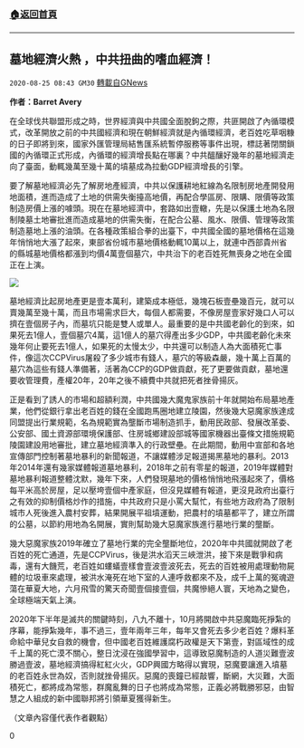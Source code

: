 ###  [:house:返回首頁](https://github.com/ourhimalayas/txt)
---

## 墓地經濟火熱 ，中共扭曲的嗜血經濟！
`2020-08-25 08:43 GM30` [轉載自GNews](https://gnews.org/zh-hant/316251/)

**作者：Barret Avery**

在全球伐共聯盟形成之時，世界經濟與中共國全面脫鉤之際，共匪開啟了內循環模式，改革開放之前的中共國經濟和現在朝鮮經濟就是內循環經濟，老百姓吃草咽糠的日子即將到來，國家外匯管理局結售匯系統暫停服務等事件出現，標誌著閉關鎖國的內循環正式形成，內循環的經濟增長點在哪裏？中共醞釀好幾年的墓地經濟走向了臺面，動輒幾萬至幾十萬的墳墓成為拉動GDP經濟增長的引擎。

要了解墓地經濟必先了解房地產經濟，中共以保護耕地紅線為名限制房地產開發用地面積，進而造成了土地的供需失衡擡高地價，再配合學區房、限購、限價等政策制造房價上漲的噱頭。現在在墓地經濟中，套路如出壹轍，先是以保護土地為名限制陵墓土地審批進而造成墓地的供需失衡，在配合公墓、風水、限價、管理等政策制造墓地上漲的油頭。在各種政策組合拳的出臺下，中共國全國的墓地價格在這幾年悄悄地大漲了起來，東部省份城市墓地價格動輒10萬以上，就連中西部貴州省的縣城墓地價格都漲到均價4萬壹個墓穴，中共治下的老百姓死無喪身之地在全國正在上演。

![](https://s3.amazonaws.com/gnews-media-offload/wp-content/uploads/2020/08/25084058/eOlI-heqpwqy3922261-1.jpg)

墓地經濟比起房地產更是壹本萬利，建築成本極低，幾塊石板壹壘幾百元，就可以賣幾萬至幾十萬，而且市場需求巨大，每個人都需要，不像房屋壹家好幾口人可以擠在壹個房子內，而墓坑只能是雙人或單人。最重要的是中共國老齡化的到來，如果死去1億人，壹個墓穴4萬，這1億人的墓穴得產出多少GDP，中共國老齡化未來幾年何止要死去1億人，如果死的太慢太少，中共還可以制造人為大面積死亡事件，像這次CCPVirus屠殺了多少城市有錢人，墓穴的等級森嚴，幾十萬上百萬的墓穴為這些有錢人準備著，活著為CCP的GDP做貢獻，死了更要做貢獻，墓地還要收管理費，產權20年，20年之後不續費中共就把死者挫骨揚灰。

正是看到了誘人的市場和超額利潤，中共國幾大魔鬼家族前十年就開始布局墓地產業，他們從銀行拿出老百姓的錢在全國跑馬圈地建立陵園，然後幾大惡魔家族達成同盟提出行業規範，名為規範實為壟斷市場制造抓手，動用民政部、發展改革委、公安部、國土資源部環境保護部、住房城鄉建設部城等國家機器出臺條文措施規範陵園建設用地審批，建立墓地經濟準入的行政壁壘。在此期間，動用中宣部和各地宣傳部門控制著墓地暴利的新聞報道，不讓媒體涉足報道揭黑墓地的暴利。2013年2014年還有幾家媒體報道墓地暴利，2018年之前有零星的報道，2019年媒體對墓地暴利報道整體沈默，幾年下來，人們發現墓地的價格悄悄地飛漲起來了，價格每平米高於房屋，足以壓垮壹個中產家庭，但沒見媒體有報道，更沒見政府出臺行之有效的抑制價格炒作的措施，中共政府只是小罵大幫忙，有些地方政府為了限制城市人死後進入農村安葬，結果開展平祖墳運動，把農村的墳墓都平了，建立所謂的公墓，以節約用地為名開展，實則幫助幾大惡魔家族進行墓地行業的壟斷。

幾大惡魔家族2019年確立了墓地行業的完全壟斷地位，2020年中共國就開啟了老百姓的死亡通道，先是CCPVirus，後是洪水滔天三峽泄洪，接下來是戰爭和病毒，還有大饑荒，老百姓如螻蟻壹樣會壹波壹波死去，死去的百姓被用處理動物屍體的垃圾車來處理，被洪水淹死在地下室的人連呼救都來不及，成千上萬的冤魂遊蕩在華夏大地，六月飛雪的驚天奇聞壹個接壹個，共魔慘絕人寰，天地為之變色，全球極端天氣上演。

2020年下半年是滅共的關鍵時刻，八九不離十，10月將開啟中共惡魔臨死掙紮的序幕，能掙紮幾年，事不過三，壹年兩年三年，每年又會死去多少老百姓？爆料革命給中華兒女自救的機會，但中國老百姓維護腐朽政權是天下第壹，對區域性的成千上萬的死亡漠不關心，整日沈浸在強國學習中，這導致惡魔制造的人道災難壹波勝過壹波，墓地經濟搞得紅紅火火，GDP興國方略得以實現，惡魔要讓進入墳墓的老百姓永世為奴，否則就挫骨揚灰。惡魔的喪鐘已經敲響，斷網，大災難，大面積死亡，都將成為常態，群魔亂舞的日子也將成為常態，正義必將戰勝邪惡，由智慧之人組成的新中國聯邦將引領華夏獲得新生。

（文章內容僅代表作者觀點）

0
